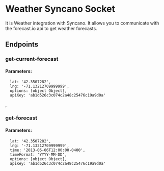 # Weather Syncano Socket

It is Weather integration with Syncano. It allows you to communicate with the forecast.io api to get weather forecasts.

## Endpoints

### get-current-forecast

#### Parameters:

      lat: '42.3507282',
      lng: '-71.13212709999999',
      options: [object Object],
      apiKey: 'ab1d526c3c074c2a48c25476c19a9d0a'

,
### get-forecast

#### Parameters:

      lat: '42.3507282',
      lng: '-71.13212709999999',
      time: '2013-05-06T12:00:00-0400',
      timeFormat: 'YYYY-MM-DD',
      options: [object Object],
      apiKey: 'ab1d526c3c074c2a48c25476c19a9d0a'

